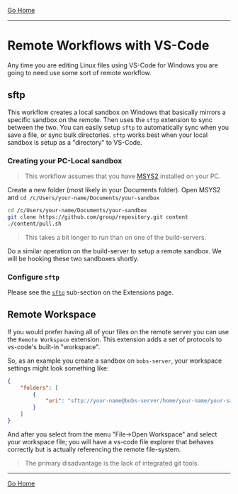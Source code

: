 [Go Home](../README.md)

---

# Remote Workflows with VS-Code #

Any time you are editing Linux files using VS-Code for Windows you are going to need use some sort of remote workflow.

## sftp ##

This workflow creates a local sandbox on Windows that basically mirrors a specific sandbox on the remote. Then uses the `sftp` extension to sync between the two.  You can easily setup `sftp` to automatically sync when you save a file, or sync bulk directories.  `sftp` works best when your local sandbox is setup as a "directory" to VS-Code.

### Creating your PC-Local sandbox ###

> This workflow assumes that you have [MSYS2](VS-Code-MSYS2) installed on your PC.

Create a new folder (most likely in your Documents folder).
Open MSYS2 and `cd /c/Users/your-name/Documents/your-sandbox`

```sh
cd /c/Users/your-name/Documents/your-sandbox
git clone https://github.com/group/repository.git content
./content/pull.sh
```

> This takes a bit longer to run than on one of the build-servers.

Do a similar operation on the build-server to setup a remote sandbox.  We will be hooking these two sandboxes shortly.

### Configure `sftp` ###

Please see the [`sftp`](VS-Code-Extensions.md#sftp) sub-section on the Extensions page.


## Remote Workspace ##

If you would prefer having all of your files on the remote server you can use the `Remote Workspace` extension.  This extension adds a set of protocols to vs-code's built-in "workspace".

So, as an example you create a sandbox on `bobs-server`, your workspace settings might look something like:

```json
{
    "folders": [
        {
            "uri": "sftp://your-name@bobs-server/home/your-name/your-sandbox?key=id_rsa.ppk"
        }
    ]
}
```

And after you select from the menu "File->Open Workspace" and select your workspace file; you will have a vs-code file explorer that behaves correctly but is actually referencing the remote file-system.

> The primary disadvantage is the lack of integrated git tools.


---

[Go Home](../README.md)



